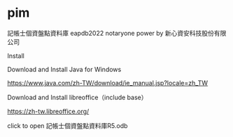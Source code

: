# pim
記帳士個資盤點資料庫
eapdb2022 notaryone power by 新心資安科技股份有限公司

Install

Download and Install Java for Windows

https://www.java.com/zh-TW/download/ie_manual.jsp?locale=zh_TW

Download and Install libreoffice（include base）

https://zh-tw.libreoffice.org/

click to open 記帳士個資盤點資料庫R5.odb

